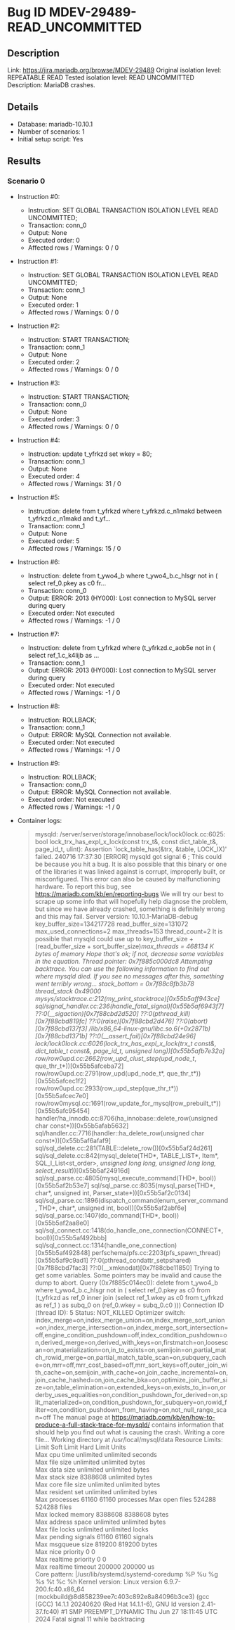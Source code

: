 # Bug ID MDEV-29489-READ_UNCOMMITTED

## Description

Link:                     https://jira.mariadb.org/browse/MDEV-29489
Original isolation level: REPEATABLE READ
Tested isolation level:   READ UNCOMMITTED
Description:              MariaDB crashes.


## Details
 * Database: mariadb-10.10.1
 * Number of scenarios: 1
 * Initial setup script: Yes

## Results
### Scenario 0
 * Instruction #0:
     - Instruction:  SET GLOBAL TRANSACTION ISOLATION LEVEL READ UNCOMMITTED;
     - Transaction: conn_0
     - Output: None
     - Executed order: 0
     - Affected rows / Warnings: 0 / 0
 * Instruction #1:
     - Instruction:  SET GLOBAL TRANSACTION ISOLATION LEVEL READ UNCOMMITTED;
     - Transaction: conn_1
     - Output: None
     - Executed order: 1
     - Affected rows / Warnings: 0 / 0
 * Instruction #2:
     - Instruction:  START TRANSACTION;
     - Transaction: conn_1
     - Output: None
     - Executed order: 2
     - Affected rows / Warnings: 0 / 0
 * Instruction #3:
     - Instruction:  START TRANSACTION;
     - Transaction: conn_0
     - Output: None
     - Executed order: 3
     - Affected rows / Warnings: 0 / 0
 * Instruction #4:
     - Instruction:  update t_yfrkzd set wkey = 80;
     - Transaction: conn_1
     - Output: None
     - Executed order: 4
     - Affected rows / Warnings: 31 / 0
 * Instruction #5:
     - Instruction:  delete from t_yfrkzd where t_yfrkzd.c_n1makd between t_yfrkzd.c_n1makd and t_yf...
     - Transaction: conn_1
     - Output: None
     - Executed order: 5
     - Affected rows / Warnings: 15 / 0
 * Instruction #6:
     - Instruction:  delete from t_ywo4_b where t_ywo4_b.c_hlsgr not in ( select ref_0.pkey as c0 fr...
     - Transaction: conn_0
     - Output: ERROR: 2013 (HY000): Lost connection to MySQL server during query
     - Executed order: Not executed
     - Affected rows / Warnings: -1 / 0
 * Instruction #7:
     - Instruction:  delete from t_yfrkzd where (t_yfrkzd.c_aob5e not in ( select ref_1.c_k4lijb as ...
     - Transaction: conn_1
     - Output: ERROR: 2013 (HY000): Lost connection to MySQL server during query
     - Executed order: Not executed
     - Affected rows / Warnings: -1 / 0
 * Instruction #8:
     - Instruction:  ROLLBACK;
     - Transaction: conn_1
     - Output: ERROR: MySQL Connection not available.
     - Executed order: Not executed
     - Affected rows / Warnings: -1 / 0
 * Instruction #9:
     - Instruction:  ROLLBACK;
     - Transaction: conn_0
     - Output: ERROR: MySQL Connection not available.
     - Executed order: Not executed
     - Affected rows / Warnings: -1 / 0

 * Container logs:
   > mysqld: /server/server/storage/innobase/lock/lock0lock.cc:6025: bool lock_trx_has_expl_x_lock(const trx_t&, const dict_table_t&, page_id_t, ulint): Assertion `lock_table_has(&trx, &table, LOCK_IX)' failed.
   > 240716 17:37:30 [ERROR] mysqld got signal 6 ;
   > This could be because you hit a bug. It is also possible that this binary
   > or one of the libraries it was linked against is corrupt, improperly built,
   > or misconfigured. This error can also be caused by malfunctioning hardware.
   > To report this bug, see https://mariadb.com/kb/en/reporting-bugs
   > We will try our best to scrape up some info that will hopefully help
   > diagnose the problem, but since we have already crashed, 
   > something is definitely wrong and this may fail.
   > Server version: 10.10.1-MariaDB-debug
   > key_buffer_size=134217728
   > read_buffer_size=131072
   > max_used_connections=2
   > max_threads=153
   > thread_count=2
   > It is possible that mysqld could use up to 
   > key_buffer_size + (read_buffer_size + sort_buffer_size)*max_threads = 468134 K  bytes of memory
   > Hope that's ok; if not, decrease some variables in the equation.
   > Thread pointer: 0x7f885c000dc8
   > Attempting backtrace. You can use the following information to find out
   > where mysqld died. If you see no messages after this, something went
   > terribly wrong...
   > stack_bottom = 0x7f88c8fb3b78 thread_stack 0x49000
   > mysys/stacktrace.c:212(my_print_stacktrace)[0x55b5aff943ce]
   > sql/signal_handler.cc:236(handle_fatal_signal)[0x55b5af6943f7]
   > ??:0(__sigaction)[0x7f88cbd2d520]
   > ??:0(pthread_kill)[0x7f88cbd819fc]
   > ??:0(raise)[0x7f88cbd2d476]
   > ??:0(abort)[0x7f88cbd137f3]
   > /lib/x86_64-linux-gnu/libc.so.6(+0x2871b)[0x7f88cbd1371b]
   > ??:0(__assert_fail)[0x7f88cbd24e96]
   > lock/lock0lock.cc:6026(lock_trx_has_expl_x_lock(trx_t const&, dict_table_t const&, page_id_t, unsigned long))[0x55b5afb7e32a]
   > row/row0upd.cc:2662(row_upd_clust_step(upd_node_t*, que_thr_t*))[0x55b5afceba72]
   > row/row0upd.cc:2791(row_upd(upd_node_t*, que_thr_t*))[0x55b5afcec1f2]
   > row/row0upd.cc:2933(row_upd_step(que_thr_t*))[0x55b5afcec7e0]
   > row/row0mysql.cc:1691(row_update_for_mysql(row_prebuilt_t*))[0x55b5afc95454]
   > handler/ha_innodb.cc:8706(ha_innobase::delete_row(unsigned char const*))[0x55b5afab5632]
   > sql/handler.cc:7716(handler::ha_delete_row(unsigned char const*))[0x55b5af6afaf9]
   > sql/sql_delete.cc:281(TABLE::delete_row())[0x55b5af24d261]
   > sql/sql_delete.cc:842(mysql_delete(THD*, TABLE_LIST*, Item*, SQL_I_List<st_order>*, unsigned long long, unsigned long long, select_result*))[0x55b5af24916d]
   > sql/sql_parse.cc:4805(mysql_execute_command(THD*, bool))[0x55b5af2b53e7]
   > sql/sql_parse.cc:8035(mysql_parse(THD*, char*, unsigned int, Parser_state*))[0x55b5af2c0134]
   > sql/sql_parse.cc:1896(dispatch_command(enum_server_command, THD*, char*, unsigned int, bool))[0x55b5af2abf6e]
   > sql/sql_parse.cc:1407(do_command(THD*, bool))[0x55b5af2aa8e0]
   > sql/sql_connect.cc:1418(do_handle_one_connection(CONNECT*, bool))[0x55b5af492bbb]
   > sql/sql_connect.cc:1314(handle_one_connection)[0x55b5af492848]
   > perfschema/pfs.cc:2203(pfs_spawn_thread)[0x55b5af9c9ad1]
   > ??:0(pthread_condattr_setpshared)[0x7f88cbd7fac3]
   > ??:0(__xmknodat)[0x7f88cbe11850]
   > Trying to get some variables.
   > Some pointers may be invalid and cause the dump to abort.
   > Query (0x7f885c014ec0): delete from t_ywo4_b where t_ywo4_b.c_hlsgr not in ( select ref_0.pkey as c0 from (t_yfrkzd as ref_0 inner join (select ref_1.wkey as c0 from t_yfrkzd as ref_1 ) as subq_0 on (ref_0.wkey = subq_0.c0 )))
   > Connection ID (thread ID): 5
   > Status: NOT_KILLED
   > Optimizer switch: index_merge=on,index_merge_union=on,index_merge_sort_union=on,index_merge_intersection=on,index_merge_sort_intersection=off,engine_condition_pushdown=off,index_condition_pushdown=on,derived_merge=on,derived_with_keys=on,firstmatch=on,loosescan=on,materialization=on,in_to_exists=on,semijoin=on,partial_match_rowid_merge=on,partial_match_table_scan=on,subquery_cache=on,mrr=off,mrr_cost_based=off,mrr_sort_keys=off,outer_join_with_cache=on,semijoin_with_cache=on,join_cache_incremental=on,join_cache_hashed=on,join_cache_bka=on,optimize_join_buffer_size=on,table_elimination=on,extended_keys=on,exists_to_in=on,orderby_uses_equalities=on,condition_pushdown_for_derived=on,split_materialized=on,condition_pushdown_for_subquery=on,rowid_filter=on,condition_pushdown_from_having=on,not_null_range_scan=off
   > The manual page at https://mariadb.com/kb/en/how-to-produce-a-full-stack-trace-for-mysqld/ contains
   > information that should help you find out what is causing the crash.
   > Writing a core file...
   > Working directory at /usr/local/mysql/data
   > Resource Limits:
   > Limit                     Soft Limit           Hard Limit           Units     
   > Max cpu time              unlimited            unlimited            seconds   
   > Max file size             unlimited            unlimited            bytes     
   > Max data size             unlimited            unlimited            bytes     
   > Max stack size            8388608              unlimited            bytes     
   > Max core file size        unlimited            unlimited            bytes     
   > Max resident set          unlimited            unlimited            bytes     
   > Max processes             61160                61160                processes 
   > Max open files            524288               524288               files     
   > Max locked memory         8388608              8388608              bytes     
   > Max address space         unlimited            unlimited            bytes     
   > Max file locks            unlimited            unlimited            locks     
   > Max pending signals       61160                61160                signals   
   > Max msgqueue size         819200               819200               bytes     
   > Max nice priority         0                    0                    
   > Max realtime priority     0                    0                    
   > Max realtime timeout      200000               200000               us        
   > Core pattern: |/usr/lib/systemd/systemd-coredump %P %u %g %s %t %c %h
   > Kernel version: Linux version 6.9.7-200.fc40.x86_64 (mockbuild@8d858239ee7c403c892e8a84096b3ce3) (gcc (GCC) 14.1.1 20240620 (Red Hat 14.1.1-6), GNU ld version 2.41-37.fc40) #1 SMP PREEMPT_DYNAMIC Thu Jun 27 18:11:45 UTC 2024
   > Fatal signal 11 while backtracing
